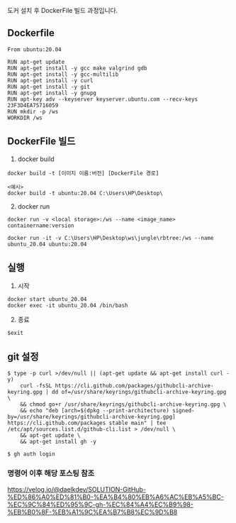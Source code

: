 

도커 설치 후 DockerFile 빌드 과정입니다.

## Dockerfile
```
From ubuntu:20.04

RUN apt-get update
RUN apt-get install -y gcc make valgrind gdb
RUN apt-get install -y gcc-multilib
RUN apt-get install -y curl
RUN apt-get install -y git
RUN apt-get install -y gnupg
RUN apt-key adv --keyserver keyserver.ubuntu.com --recv-keys 23F3D4EA75716059
RUN mkdir -p /ws
WORKDIR /ws
```

## DockerFile 빌드
1. docker build

```
docker build -t [이미지 이름:버전] [DockerFile 경로]
```

```
<예시>
docker build -t ubuntu:20.04 C:\Users\HP\Desktop\
```

2. docker run

```
docker run -v <local storage>:/ws --name <image_name> containername:version
```

```
docker run -it -v C:\Users\HP\Desktop\ws\jungle\rbtree:/ws --name ubuntu_20.04 ubuntu:20.04
```

## 실행
1. 시작

```
docker start ubuntu_20.04
docker exec -it ubuntu_20.04 /bin/bash
```

2. 종료

```
$exit
```

## git 설정

```
$ type -p curl >/dev/null || (apt-get update && apt-get install curl -y)
    curl -fsSL https://cli.github.com/packages/githubcli-archive-keyring.gpg | dd of=/usr/share/keyrings/githubcli-archive-keyring.gpg \
    && chmod go+r /usr/share/keyrings/githubcli-archive-keyring.gpg \
    && echo "deb [arch=$(dpkg --print-architecture) signed-by=/usr/share/keyrings/githubcli-archive-keyring.gpg] https://cli.github.com/packages stable main" | tee /etc/apt/sources.list.d/github-cli.list > /dev/null \
    && apt-get update \
    && apt-get install gh -y

$ gh auth login
```

### 명령어 이후 해당 포스팅 참조
https://velog.io/@daelkdev/SOLUTION-GitHub-%ED%86%A0%ED%81%B0-%EA%B4%80%EB%A6%AC%EB%A5%BC-%EC%9C%84%ED%95%9C-gh-%EC%84%A4%EC%B9%98-%EB%B0%8F-%EB%A1%9C%EA%B7%B8%EC%9D%B8

